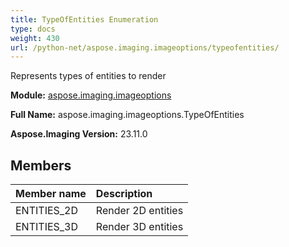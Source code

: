 ```yaml
---
title: TypeOfEntities Enumeration
type: docs
weight: 430
url: /python-net/aspose.imaging.imageoptions/typeofentities/
---
```


Represents types of entities to render

**Module:** [aspose.imaging.imageoptions](/imaging/python-net/aspose.imaging.imageoptions/)

**Full Name:** aspose.imaging.imageoptions.TypeOfEntities

**Aspose.Imaging Version:** 23.11.0

## **Members**
| **Member name** | **Description** |
| :- | :- |
| ENTITIES_2D | Render 2D entities |
| ENTITIES_3D | Render 3D entities |
